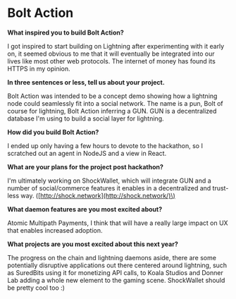 # Bolt Action

  
**What inspired you to build Bolt Action?**  
  
I got inspired to start building on Lightning after experimenting with it early on, it seemed obvious to me that it will eventually be integrated into our lives like most other web protocols. The internet of money has found its HTTPS in my opinion.  
  
**In three sentences or less, tell us about your project.**  
  
Bolt Action was intended to be a concept demo showing how a lightning node could seamlessly fit into a social network. The name is a pun, Bolt of course for lightning, Bolt Action inferring a GUN. GUN is a decentralized database I'm using to build a social layer for lightning.  
  
**How did you build Bolt Action?**  
  
I ended up only having a few hours to devote to the hackathon, so I scratched out an agent in NodeJS and a view in React.   
  
**What are your plans for the project post hackathon?**  
  
I'm ultimately working on ShockWallet, which will integrate GUN and a number of social/commerce features it enables in a decentralized and trust-less way. \([http://shock.network](http://shock.network/)\)  
  
**What daemon features are you most excited about?**  
  
Atomic Multipath Payments, I think that will have a really large impact on UX that enables increased adoption.   
  
 **What projects are you most excited about this next year?**  
  
The progress on the chain and lightning daemons aside, there are some potentially disruptive applications out there centered around lightning, such as SuredBits using it for monetizing API calls, to Koala Studios and Donner Lab adding a whole new element to the gaming scene. ShockWallet should be pretty cool too :\)

